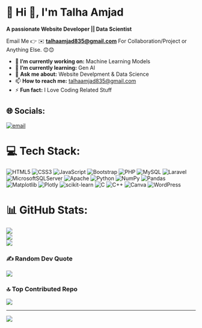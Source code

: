 # 💫 Hi 👋, I'm Talha Amjad
**A passionate Website Developer || Data Scientist**

Email Me 👉 ✉️ **talhaamjad835@gmail.com** For Collaboration/Project or Anything Else. 😊😊

- 🔭 **I’m currently working on:** Machine Learning Models
- 🌱 **I’m currently learning:** Gen AI
- 💬 **Ask me about:** Website Develpment & Data Science
- 📫 **How to reach me:** talhaamjad835@gmail.com
- ⚡ **Fun fact:** I Love Coding Related Stuff

## 🌐 Socials:
[![email](https://img.shields.io/badge/Email-D14836?logo=gmail&logoColor=white)](mailto:talhaamjad835@gmail.com) 

# 💻 Tech Stack:
![HTML5](https://img.shields.io/badge/html5-%23E34F26.svg?style=for-the-badge&logo=html5&logoColor=white) ![CSS3](https://img.shields.io/badge/css3-%231572B6.svg?style=for-the-badge&logo=css3&logoColor=white) ![JavaScript](https://img.shields.io/badge/javascript-%23323330.svg?style=for-the-badge&logo=javascript&logoColor=%23F7DF1E) ![Bootstrap](https://img.shields.io/badge/bootstrap-%238511FA.svg?style=for-the-badge&logo=bootstrap&logoColor=white) ![PHP](https://img.shields.io/badge/php-%23777BB4.svg?style=for-the-badge&logo=php&logoColor=white) ![MySQL](https://img.shields.io/badge/mysql-4479A1.svg?style=for-the-badge&logo=mysql&logoColor=white) ![Laravel](https://img.shields.io/badge/laravel-%23FF2D20.svg?style=for-the-badge&logo=laravel&logoColor=white) ![MicrosoftSQLServer](https://img.shields.io/badge/Microsoft%20SQL%20Server-CC2927?style=for-the-badge&logo=microsoft%20sql%20server&logoColor=white) ![Apache](https://img.shields.io/badge/apache-%23D42029.svg?style=for-the-badge&logo=apache&logoColor=white) ![Python](https://img.shields.io/badge/python-3670A0?style=for-the-badge&logo=python&logoColor=ffdd54) ![NumPy](https://img.shields.io/badge/numpy-%23013243.svg?style=for-the-badge&logo=numpy&logoColor=white) ![Pandas](https://img.shields.io/badge/pandas-%23150458.svg?style=for-the-badge&logo=pandas&logoColor=white) ![Matplotlib](https://img.shields.io/badge/Matplotlib-%23ffffff.svg?style=for-the-badge&logo=Matplotlib&logoColor=black) ![Plotly](https://img.shields.io/badge/Plotly-%233F4F75.svg?style=for-the-badge&logo=plotly&logoColor=white) ![scikit-learn](https://img.shields.io/badge/scikit--learn-%23F7931E.svg?style=for-the-badge&logo=scikit-learn&logoColor=white) ![C](https://img.shields.io/badge/c-%2300599C.svg?style=for-the-badge&logo=c&logoColor=white) ![C++](https://img.shields.io/badge/c++-%2300599C.svg?style=for-the-badge&logo=c%2B%2B&logoColor=white) ![Canva](https://img.shields.io/badge/Canva-%2300C4CC.svg?style=for-the-badge&logo=Canva&logoColor=white) ![WordPress](https://img.shields.io/badge/WordPress-%23117AC9.svg?style=for-the-badge&logo=WordPress&logoColor=white)
# 📊 GitHub Stats:
![](https://github-readme-stats.vercel.app/api?username=TalhaAmjadDev&theme=dark&hide_border=false&include_all_commits=true&count_private=false)<br/>
![](https://nirzak-streak-stats.vercel.app/?user=TalhaAmjadDev&theme=dark&hide_border=false)<br/>
![](https://github-readme-stats.vercel.app/api/top-langs/?username=TalhaAmjadDev&theme=dark&hide_border=false&include_all_commits=true&count_private=false&layout=compact)

### ✍️ Random Dev Quote
![](https://quotes-github-readme.vercel.app/api?type=horizontal&theme=radical)

### 🔝 Top Contributed Repo
![](https://github-contributor-stats.vercel.app/api?username=TalhaAmjadDev&limit=5&theme=dark&combine_all_yearly_contributions=true)

---
[![](https://visitcount.itsvg.in/api?id=TalhaAmjadDev&icon=0&color=0)](https://visitcount.itsvg.in)

<!-- Proudly created with GPRM ( https://gprm.itsvg.in ) -->
